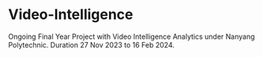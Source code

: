 # Video-Intelligence
Ongoing Final Year Project with Video Intelligence Analytics under Nanyang Polytechnic. Duration 27 Nov 2023 to 16 Feb 2024.
